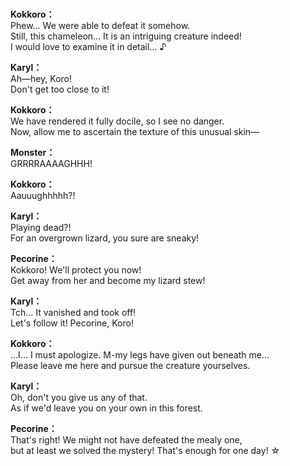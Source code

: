 # 

  
**Kokkoro：**  
Phew... We were able to defeat it somehow.  
Still, this chameleon... It is an intriguing creature indeed!  
I would love to examine it in detail... ♪  
  
**Karyl：**  
Ah—hey, Koro!  
 Don't get too close to it!  
  
**Kokkoro：**  
We have rendered it fully docile, so I see no danger.  
Now, allow me to ascertain the texture of this unusual skin—  
  
**Monster：**  
GRRRRAAAAGHHH!  
  
**Kokkoro：**  
Aauuughhhhh?!  
  
**Karyl：**  
Playing dead?!  
 For an overgrown lizard, you sure are sneaky!  
  
**Pecorine：**  
Kokkoro! We'll protect you now!  
Get away from her and become my lizard stew!  
  
**Karyl：**  
Tch... It vanished and took off!  
Let's follow it! Pecorine, Koro!  
  
**Kokkoro：**  
...I... I must apologize. M-my legs have given out beneath me...  
Please leave me here and pursue the creature yourselves.  
  
**Karyl：**  
Oh, don't you give us any of that.  
As if we'd leave you on your own in this forest.  
  
**Pecorine：**  
That's right! We might not have defeated the mealy one,  
but at least we solved the mystery! That's enough for one day! ☆  
